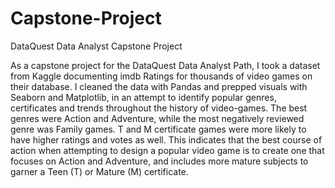 # Capstone-Project
DataQuest Data Analyst Capstone Project


As a capstone project for the DataQuest Data Analyst Path, I took a dataset from Kaggle documenting imdb Ratings for thousands of video games on their database. 
I cleaned the data with Pandas and prepped visuals with Seaborn and Matplotlib, in an attempt to identify popular genres, certificates and trends throughout the history of video-games. 
The best genres were Action and Adventure, while the most negatively reviewed genre was Family games. T and M certificate games were more likely to have higher ratings and votes as well. 
This indicates that the best course of action when attempting to design a popular video game is to create one that focuses on Action and Adventure, and includes more mature
subjects to garner a Teen (T) or Mature (M) certificate. 
